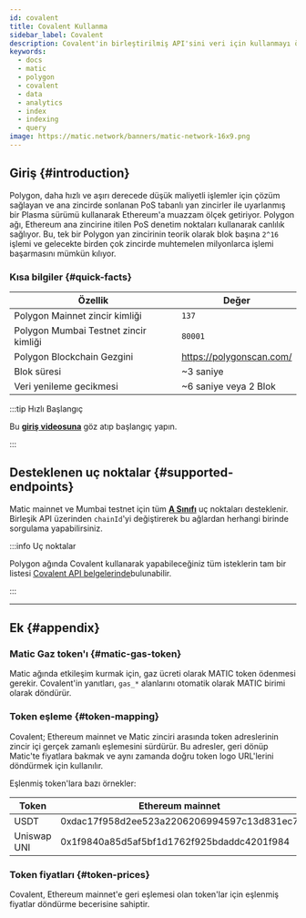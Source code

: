 ```yaml
---
id: covalent
title: Covalent Kullanma
sidebar_label: Covalent
description: Covalent'in birleştirilmiş API'sini veri için kullanmayı öğrenin
keywords:
  - docs
  - matic
  - polygon
  - covalent
  - data
  - analytics
  - index
  - indexing
  - query
image: https://matic.network/banners/matic-network-16x9.png
---
```


## Giriş {#introduction}

Polygon, daha hızlı ve aşırı derecede düşük maliyetli işlemler için çözüm sağlayan
ve ana zincirde sonlanan PoS tabanlı yan zincirler ile uyarlanmış bir Plasma sürümü
 kullanarak Ethereum'a muazzam ölçek getiriyor. Polygon ağı,
Ethereum ana zincirine itilen PoS denetim noktaları kullanarak canlılık sağlıyor.
Bu, tek bir Polygon yan zincirinin teorik olarak blok başına `2^16` işlemi ve
gelecekte birden çok zincirde muhtemelen milyonlarca işlemi başarmasını mümkün kılıyor.

### Kısa bilgiler {#quick-facts}

<TableWrap>

| Özellik | Değer |
|---|---|
| Polygon Mainnet zincir kimliği | `137` |
| Polygon Mumbai Testnet zincir kimliği | `80001` |
| Polygon Blockchain Gezgini | https://polygonscan.com/ |
| Blok süresi | ~3 saniye |
| Veri yenileme gecikmesi | ~6 saniye veya 2 Blok |

</TableWrap>

:::tip Hızlı Başlangıç

Bu **[<ins>giriş videosuna</ins>](https://www.youtube.com/watch?v=qhibXxKANWE)** göz atıp
başlangıç yapın.

:::

## Desteklenen uç noktalar {#supported-endpoints}

Matic mainnet ve Mumbai testnet için tüm [__A Sınıfı__](https://www.covalenthq.com/docs/api/#tag--Class-A) uç noktaları desteklenir. Birleşik API üzerinden `chainId`'yi değiştirerek bu ağlardan herhangi birinde sorgulama yapabilirsiniz.

:::info Uç noktalar

Polygon ağında Covalent kullanarak yapabileceğiniz tüm isteklerin tam bir listesi
[<ins>Covalent API belgelerinde</ins>](https://www.covalenthq.com/docs/api/)bulunabilir.

:::

---

## Ek {#appendix}

### Matic Gaz token'ı {#matic-gas-token}

Matic ağında etkileşim kurmak için, gaz ücreti olarak MATIC token ödenmesi gerekir. Covalent'in
yanıtları, `gas_*` alanlarını otomatik olarak MATIC birimi olarak döndürür.

### Token eşleme {#token-mapping}

Covalent; Ethereum mainnet ve Matic zinciri arasında token adreslerinin zincir içi gerçek zamanlı eşlemesini sürdürür. Bu adresler, geri dönüp Matic'te fiyatlara bakmak ve aynı zamanda doğru token logo URL'lerini döndürmek için kullanılır.

Eşlenmiş token'lara bazı örnekler:

| Token | Ethereum mainnet | Matic mainnet |
|---|---|---|
| USDT | 0xdac17f958d2ee523a2206206994597c13d831ec7 | 0xc2132d05d31c914a87c6611c10748aeb04b58e8f |
| Uniswap UNI | 0x1f9840a85d5af5bf1d1762f925bdaddc4201f984 | 0xb33eaad8d922b1083446dc23f610c2567fb5180f |

### Token fiyatları {#token-prices}

Covalent, Ethereum mainnet'e geri eşlemesi olan token'lar için eşlenmiş fiyatlar döndürme becerisine sahiptir.
